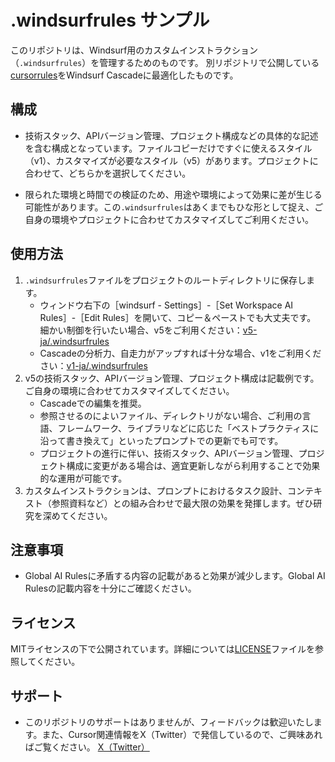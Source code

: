 # .windsurfrules サンプル

このリポジトリは、Windsurf用のカスタムインストラクション（`.windsurfrules`）を管理するためのものです。
別リポジトリで公開している[cursorrules](https://github.com/kinopeeai/cursorrules)をWindsurf Cascadeに最適化したものです。

## 構成

- 技術スタック、APIバージョン管理、プロジェクト構成などの具体的な記述を含む構成となっています。ファイルコピーだけですぐに使えるスタイル（v1）、カスタマイズが必要なスタイル（v5）があります。プロジェクトに合わせて、どちらかを選択してください。

- 限られた環境と時間での検証のため、用途や環境によって効果に差が生じる可能性があります。この`.windsurfrules`はあくまでもひな形として捉え、ご自身の環境やプロジェクトに合わせてカスタマイズしてご利用ください。

## 使用方法

1. `.windsurfrules`ファイルをプロジェクトのルートディレクトリに保存します。
    - ウィンドウ右下の［windsurf - Settings］-［Set Workspace AI Rules］-［Edit Rules］を開いて、コピー＆ペーストでも大丈夫です。
    細かい制御を行いたい場合、v5をご利用ください：[v5-ja/.windsurfrules](v5-ja/.windsurfrules)
    - Cascadeの分析力、自走力がアップすれば十分な場合、v1をご利用ください：[v1-ja/.windsurfrules](v1-ja/.windsurfrules)
1. v5の技術スタック、APIバージョン管理、プロジェクト構成は記載例です。ご自身の環境に合わせてカスタマイズしてください。
    - Cascadeでの編集を推奨。
    - 参照させるのによいファイル、ディレクトリがない場合、ご利用の言語、フレームワーク、ライブラリなどに応じた「ベストプラクティスに沿って書き換えて」といったプロンプトでの更新でも可です。
    - プロジェクトの進行に伴い、技術スタック、APIバージョン管理、プロジェクト構成に変更がある場合は、適宜更新しながら利用することで効果的な運用が可能です。
1. カスタムインストラクションは、プロンプトにおけるタスク設計、コンテキスト（参照資料など）との組み合わせで最大限の効果を発揮します。ぜひ研究を深めてください。

## 注意事項

- Global AI Rulesに矛盾する内容の記載があると効果が減少します。Global AI Rulesの記載内容を十分にご確認ください。

## ライセンス

MITライセンスの下で公開されています。詳細については[LICENSE](LICENSE)ファイルを参照してください。

## サポート

- このリポジトリのサポートはありませんが、フィードバックは歓迎いたします。また、Cursor関連情報をX（Twitter）で発信しているので、ご興味あればご覧ください。
[X（Twitter）](https://x.com/kinopee_ai)
